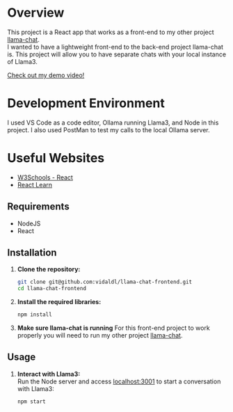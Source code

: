 # Overview
This project is a React app that works as a front-end to my other project [llama-chat](https://github.com/vidaldl/llama-chat).
\
I wanted to have a lightweight front-end to the back-end project llama-chat is. This project will allow you to have separate chats with your local instance of Llama3.


[Check out my demo video!](https://youtu.be/-xMTIaUAF5I)

# Development Environment

I used VS Code as a code editor, Ollama running Llama3, and Node in this project. I also used PostMan to test my calls to the local Ollama server.

# Useful Websites

* [W3Schools - React](https://www.w3schools.com/react/)
* [React Learn](https://react.dev/learn/describing-the-ui)



## Requirements

- NodeJS
- React


## Installation

1. **Clone the repository:**
   ```bash
   git clone git@github.com:vidaldl/llama-chat-frontend.git
   cd llama-chat-frontend
   ```

2. **Install the required libraries:**
   ```bash
   npm install
   ```

3. **Make sure llama-chat is running**
For this front-end project to work properly you will need to run my other project [llama-chat](https://github.com/vidaldl/llama-chat).


## Usage
1. **Interact with Llama3:** \
    Run the Node server and access [localhost:3001](http://localhost:3001/) to start a conversation with Llama3:
    ```bash
   npm start
   ```

